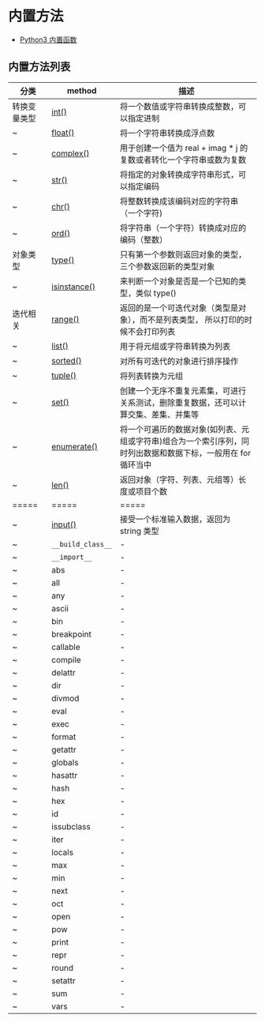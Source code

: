# 内置方法

- [Python3 内置函数](https://www.runoob.com/python3/python3-built-in-functions.html)

## 内置方法列表

| 分类         | method                                                                    | 描述                                                                                                          |
| ------------ | ------------------------------------------------------------------------- | ------------------------------------------------------------------------------------------------------------- |
| 转换变量类型 | [int()](https://www.runoob.com/python/python-func-int.html)               | 将一个数值或字符串转换成整数，可以指定进制                                                                    |
| ~            | [float()](https://www.runoob.com/python/python-func-float.html)           | 将一个字符串转换成浮点数                                                                                      |
| ~            | [complex()](https://www.runoob.com/python/python-func-complex.html)       | 用于创建一个值为 real + imag \* j 的复数或者转化一个字符串或数为复数                                          |
| ~            | [str()](https://www.runoob.com/python/python-func-str.html)               | 将指定的对象转换成字符串形式，可以指定编码                                                                    |
| ~            | [chr()](https://www.runoob.com/python3/python3-func-chr-html.html)        | 将整数转换成该编码对应的字符串（一个字符)                                                                     |
| ~            | [ord()](https://www.runoob.com/python3/python3-func-ord.html)             | 将字符串（一个字符）转换成对应的编码（整数）                                                                  |
| 对象类型     | [type()](https://www.runoob.com/python/python-func-type.html)             | 只有第一个参数则返回对象的类型，三个参数返回新的类型对象                                                      |
| ~            | [isinstance()](https://www.runoob.com/python/python-func-isinstance.html) | 来判断一个对象是否是一个已知的类型，类似 type()                                                               |
| 迭代相关     | [range()](https://www.runoob.com/python3/python3-func-range.html)         | 返回的是一个可迭代对象（类型是对象），而不是列表类型， 所以打印的时候不会打印列表                             |
| ~            | [list()](https://www.runoob.com/python3/python3-att-list-list.html)       | 用于将元组或字符串转换为列表                                                                                  |
| ~            | [sorted()](https://www.runoob.com/python3/python3-func-sorted.html)       | 对所有可迭代的对象进行排序操作                                                                                |
| ~            | [tuple()](https://www.runoob.com/python3/python3-func-tuple.html)         | 将列表转换为元组                                                                                              |
| ~            | [set()](https://www.runoob.com/python/python-func-set.html)               | 创建一个无序不重复元素集，可进行关系测试，删除重复数据，还可以计算交集、差集、并集等                          |
| ~            | [enumerate()](https://www.runoob.com/python3/python3-func-enumerate.html) | 将一个可遍历的数据对象(如列表、元组或字符串)组合为一个索引序列，同时列出数据和数据下标，一般用在 for 循环当中 |
| ~            | [len()](https://www.runoob.com/python3/python3-string-len.html)           | 返回对象（字符、列表、元组等）长度或项目个数                                                                  |
| =====        | =====                                                                     | =====                                                                                                         |
| ~            | [input()](https://www.runoob.com/python3/python3-func-input.html)         | 接受一个标准输入数据，返回为 string 类型                                                                      |
| ~            | `__build_class__`                                                         | -                                                                                                             |
| ~            | `__import__`                                                              | -                                                                                                             |
| ~            | abs                                                                       | -                                                                                                             |
| ~            | all                                                                       | -                                                                                                             |
| ~            | any                                                                       | -                                                                                                             |
| ~            | ascii                                                                     | -                                                                                                             |
| ~            | bin                                                                       | -                                                                                                             |
| ~            | breakpoint                                                                | -                                                                                                             |
| ~            | callable                                                                  | -                                                                                                             |
| ~            | compile                                                                   | -                                                                                                             |
| ~            | delattr                                                                   | -                                                                                                             |
| ~            | dir                                                                       | -                                                                                                             |
| ~            | divmod                                                                    | -                                                                                                             |
| ~            | eval                                                                      | -                                                                                                             |
| ~            | exec                                                                      | -                                                                                                             |
| ~            | format                                                                    | -                                                                                                             |
| ~            | getattr                                                                   | -                                                                                                             |
| ~            | globals                                                                   | -                                                                                                             |
| ~            | hasattr                                                                   | -                                                                                                             |
| ~            | hash                                                                      | -                                                                                                             |
| ~            | hex                                                                       | -                                                                                                             |
| ~            | id                                                                        | -                                                                                                             |
| ~            | issubclass                                                                | -                                                                                                             |
| ~            | iter                                                                      | -                                                                                                             |
| ~            | locals                                                                    | -                                                                                                             |
| ~            | max                                                                       | -                                                                                                             |
| ~            | min                                                                       | -                                                                                                             |
| ~            | next                                                                      | -                                                                                                             |
| ~            | oct                                                                       | -                                                                                                             |
| ~            | open                                                                      | -                                                                                                             |
| ~            | pow                                                                       | -                                                                                                             |
| ~            | print                                                                     | -                                                                                                             |
| ~            | repr                                                                      | -                                                                                                             |
| ~            | round                                                                     | -                                                                                                             |
| ~            | setattr                                                                   | -                                                                                                             |
| ~            | sum                                                                       | -                                                                                                             |
| ~            | vars                                                                      | -                                                                                                             |
